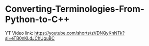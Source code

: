 # Converting-Terminologies-From-Python-to-C++

YT Video link: https://youtube.com/shorts/zVDNQyKnNTk?si=eTB0nKLdJChUguBC
